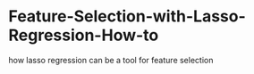 # Feature-Selection-with-Lasso-Regression-How-to
how lasso regression can be a tool for feature selection

